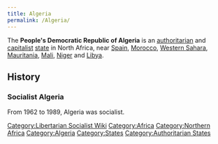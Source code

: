 ```yaml
---
title: Algeria
permalink: /Algeria/
---
```


The **People's Democratic Republic of Algeria** is an
[authoritarian](Authoritarianism "wikilink") and
[capitalist](Capitalism "wikilink") [state](List_of_States "wikilink")
in North Africa, near [Spain](Spain "wikilink"),
[Morocco](Morocco "wikilink"), [Western
Sahara](Western_Sahara "wikilink"), [Mauritania](Mauritania "wikilink"),
[Mali](Mali "wikilink"), [Niger](Niger "wikilink") and
[Libya](Libya "wikilink").

## History

### Socialist Algeria

From 1962 to 1989, Algeria was socialist.

[Category:Libertarian Socialist
Wiki](Category:Libertarian_Socialist_Wiki "wikilink")
[Category:Africa](Category:Africa "wikilink") [Category:Northern
Africa](Category:Northern_Africa "wikilink")
[Category:Algeria](Category:Algeria "wikilink")
[Category:States](Category:States "wikilink") [Category:Authoritarian
States](Category:Authoritarian_States "wikilink")